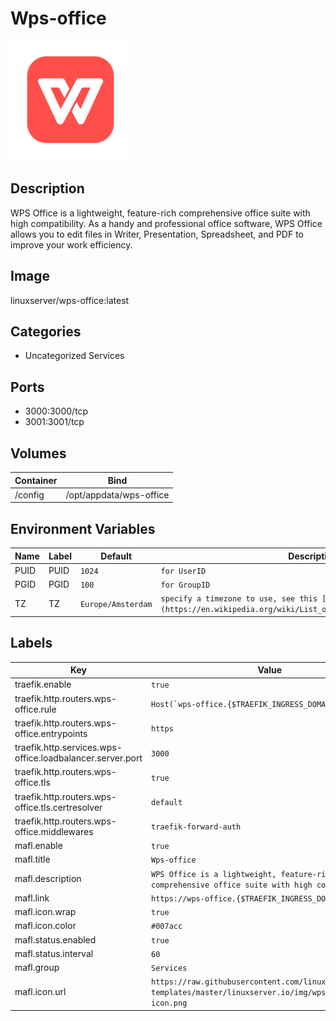 # Wps-office

![Logo](images/Wpsoffice.png)

## Description
WPS Office is a lightweight, feature\-rich comprehensive office suite with high compatibility. As a handy and professional office software, WPS Office allows you to edit files in Writer, Presentation, Spreadsheet, and PDF to improve your work efficiency.

## Image
linuxserver/wps-office:latest

## Categories
- Uncategorized Services

## Ports
- 3000:3000/tcp
- 3001:3001/tcp

## Volumes
| Container | Bind |
|-----------|------|
| /config | /opt/appdata/wps-office |

## Environment Variables
| Name | Label | Default | Description |
|------|-------|---------|-------------|
| PUID | PUID | ```1024``` | ```for UserID``` |
| PGID | PGID | ```100``` | ```for GroupID``` |
| TZ | TZ | ```Europe/Amsterdam``` | ```specify a timezone to use, see this [list](https://en.wikipedia.org/wiki/List_of_tz_database_time_zones#List).``` |

## Labels
| Key | Value |
|-----|-------|
| traefik.enable | ```true``` |
| traefik.http.routers.wps-office.rule | ```Host(`wps-office.{$TRAEFIK_INGRESS_DOMAIN}`)``` |
| traefik.http.routers.wps-office.entrypoints | ```https``` |
| traefik.http.services.wps-office.loadbalancer.server.port | ```3000``` |
| traefik.http.routers.wps-office.tls | ```true``` |
| traefik.http.routers.wps-office.tls.certresolver | ```default``` |
| traefik.http.routers.wps-office.middlewares | ```traefik-forward-auth``` |
| mafl.enable | ```true``` |
| mafl.title | ```Wps-office``` |
| mafl.description | ```WPS Office is a lightweight, feature-rich comprehensive office suite with high compatibility.``` |
| mafl.link | ```https://wps-office.{$TRAEFIK_INGRESS_DOMAIN}``` |
| mafl.icon.wrap | ```true``` |
| mafl.icon.color | ```#007acc``` |
| mafl.status.enabled | ```true``` |
| mafl.status.interval | ```60``` |
| mafl.group | ```Services``` |
| mafl.icon.url | ```https://raw.githubusercontent.com/linuxserver/docker-templates/master/linuxserver.io/img/wps-office-icon.png``` |

